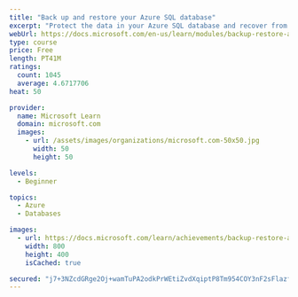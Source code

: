 ```yaml
---
title: "Back up and restore your Azure SQL database"
excerpt: "Protect the data in your Azure SQL database and recover from data loss or corruption with backup and restore."
webUrl: https://docs.microsoft.com/en-us/learn/modules/backup-restore-azure-sql/
type: course
price: Free
length: PT41M
ratings:
  count: 1045
  average: 4.6717706
heat: 50

provider:
  name: Microsoft Learn
  domain: microsoft.com
  images:
    - url: /assets/images/organizations/microsoft.com-50x50.jpg
      width: 50
      height: 50

levels:
  - Beginner

topics:
  - Azure
  - Databases

images:
  - url: https://docs.microsoft.com/learn/achievements/backup-restore-azure-sql-social.png
    width: 800
    height: 400
    isCached: true

secured: "j7+3NZcdGRge2Oj+wamTuPA2odkPrWEtiZvdXqiptP8Tm954COY3nF2sFlazf7I/qB3BT1GH4Ob/z60/G7S7NwWv3muOACdjkpne+3e1vCXYSYQTuDxsZIn/QI1oO8L8NqdVYjKMyzpsonODvtn4+RdTk5z8yK/cK08uPaaNYS5J251TBZeD1vuONz7liV80fYa34aEkUPGDBVQ8YhiLf7vLpCDQLJGZZkkmJ+IjLDAbFOl1c3uV7NsMg9e6UYM7UqRMBK6/G83qO6pbek0L42O7rwsdeBB38QBQhVFTYlgHRKExaRjrcucDDETiGPV/EUZTHbKDk32hnFzRipMdreIpJ2DNSrK0H4LZiEUPbE45qvjYpVerHLrlXoPSMWOpzqvM5BtZ3g6qKI+YEct1y3lN21zpkCVRz5cRYU43+uk=;4cC/jI8KR/ElEht82kSeRA=="
---
```


